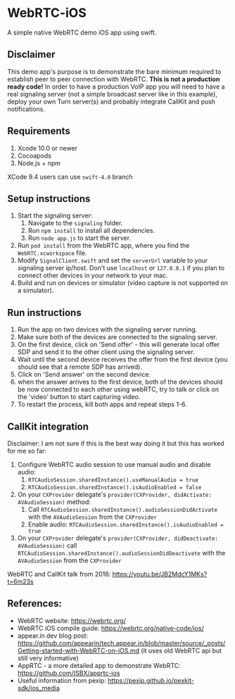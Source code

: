 # WebRTC-iOS
A simple native WebRTC demo iOS app using swift. 

## Disclaimer
This demo app's purpose is to demonstrate the bare minimum required to establish peer to peer connection with WebRTC. **This is not a production ready code!** In order to have a production VoIP app you will need to have a real signaling server (not a simple broadcast server like in this example), deploy your own Turn server(s) and probably integrate CallKit and push notifications.
 

## Requirements
1. Xcode 10.0 or newer
2. Cocoapods
3. Node.js + npm

XCode 9.4 users can use `swift-4.0` branch

## Setup instructions
1. Start the signaling server:
    1. Navigate to the `signaling` folder.
    2. Run `npm install` to install all dependencies.
    3. Run `node app.js` to start the server.
2. Run `pod install` from the WebRTC app, where you find the `WebRTC.xcworkspace` file.
3. Modify `SignalClient.swift` and set the `serverUrl` variable to your signaling server ip/host. Don't use `localhost` or `127.0.0.1` if you plan to connect other devices in your network to your mac.
4. Build and run on devices or simulator (video capture is not supported on a simulator).

## Run instructions
1. Run the app on two devices with the signaling server running.
2. Make sure both of the devices are connected to the signaling server.
3. On the first device, click on 'Send offer' - this will generate local offer SDP and send it to the other client using the signaling server.
4. Wait until the second device receives the offer from the first device (you should see that a remote SDP has arrived).
5. Click on 'Send answer' on the second device.
6. when the answer arrives to the first device, both of the devices should be now connected to each other using webRTC, try to talk or click on the 'video' button to start capturing video.
7. To restart the process, kill both apps and repeat steps 1-6.

## CallKit integration
Disclaimer: I am not sure if this is the best way doing it but this has worked for me so far:

1. Configure WebRTC audio session to use manual audio and disable audio: 
    1. `RTCAudioSession.sharedInstance().useManualAudio = true`
    2. `RTCAudioSession.sharedInstance().isAudioEnabled = false`
2. On your `CXProvider` delegate's `provider(CXProvider, didActivate: AVAudioSession)` method:
    1. Call `RTCAudioSession.sharedInstance().audioSessionDidActivate` with the `AVAudioSession` from the `CXProvider`
    2. Enable audio: `RTCAudioSession.sharedInstance().isAudioEnabled = true` 
3. On your `CXProvider` delegate's `provider(CXProvider, didDeactivate: AVAudioSession)` call `RTCAudioSession.sharedInstance().audioSessionDidDeactivate` with the `AVAudioSession` from the `CXProvider`

WebRTC and CallKit talk from 2016: https://youtu.be/JB2MdcY1MKs?t=6m23s

## References:
* WebRTC website: https://webrtc.org/
* WebRTC iOS compile guide: https://webrtc.org/native-code/ios/
* appear.in dev blog post: https://github.com/appearin/tech.appear.in/blob/master/source/_posts/Getting-started-with-WebRTC-on-iOS.md (it uses old WebRTC api but still very informative)
* AppRTC - a more detailed app to demonstrate WebRTC: https://github.com/ISBX/apprtc-ios
* Useful information from pexip: https://pexip.github.io/pexkit-sdk/ios_media
